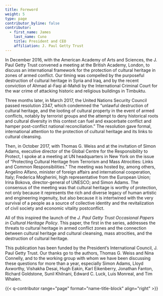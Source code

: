 ```yaml
---
title: Foreword
weight: 5
type: page
contributor_byline: false
contributor:
  - first_name: James
    last_name: Cuno
    title: President and CEO
    affiliation: J. Paul Getty Trust
---
```


In December 2016, with the American Academy of Arts and Sciences, the J. Paul Getty Trust convened a meeting at the British Academy, London, to discuss an international framework for the protection of cultural heritage in zones of armed conflict. Our timing was compelled by the purposeful destruction of cultural heritage in Syria and Iraq, and by the recent conviction of Ahmad al-Faqi al-Mahdi by the International Criminal Court for the war crime of attacking historic and religious buildings in Timbuktu.

Three months later, in March 2017, the United Nations Security Council passed resolution 2347, which condemned the “unlawful destruction of cultural heritage, and the looting of cultural property in the event of armed conflicts, notably by terrorist groups and the attempt to deny historical roots and cultural diversity in this context can fuel and exacerbate conflict and hamper post-conflict national reconciliation.” The resolution gave formal, international attention to the protection of cultural heritage and its links to cultural cleansing.

Then, in October 2017, with Thomas G. Weiss and at the invitation of Simon Adams, executive director of the Global Centre for the Responsibility to Protect, I spoke at a meeting at UN headquarters in New York on the issue of “Protecting Cultural Heritage from Terrorism and Mass Atrocities: Links and Common Responsibilities.” The meeting was hosted by, among others, Angelino Alfano, minister of foreign affairs and international cooperation, Italy; Frederica Mogherini, high representative from the European Union; Irina Bokova, director-general of UNESCO; and Simon Adams. The consensus of the meeting was that cultural heritage is worthy of protection, not only because it represents the rich and diverse legacy of human artistic and engineering ingenuity, but also because it is intertwined with the very survival of a people as a source of collective identity and the revitalization of civil society and economic vitality postconflict.

All of this inspired the launch of the *J. Paul Getty Trust Occasional Papers in Cultural Heritage Policy*. This paper, the first in the series, addresses the threats to cultural heritage in armed conflict zones and the connection between cultural heritage and cultural cleansing, mass atrocities, and the destruction of cultural heritage.

This publication has been funded by the President’s International Council, J. Paul Getty Trust. Our thanks go to the authors, Thomas G. Weiss and Nina Connelly, and to the working group with whom we have been discussing these questions for more than a year, especially Simon Adams, Lloyd Axworthy, Vishakha Desai, Hugh Eakin, Karl Eikenberry, Jonathan Fanton, Richard Goldstone, Sunil Khilnani, Edward C. Luck, Luis Monreal, and Tim Whalen.


{{< q-contributor range="page" format="name-title-block" align="right" >}}
